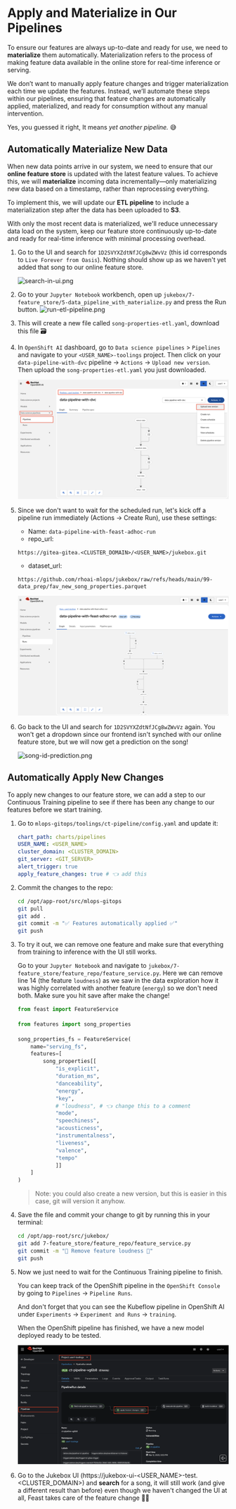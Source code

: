 # Apply and Materialize in Our Pipelines

To ensure our features are always up-to-date and ready for use, we need to **materialize** them automatically. Materialization refers to the process of making feature data available in the online store for real-time inference or serving.

We don’t want to manually apply feature changes and trigger materialization each time we update the features. Instead, we’ll automate these steps within our pipelines, ensuring that feature changes are automatically applied, materialized, and ready for consumption without any manual intervention.

Yes, you guessed it right, It means _yet another pipeline._ 😅

## Automatically Materialize New Data  

When new data points arrive in our system, we need to ensure that our **online feature store** is updated with the latest feature values. To achieve this, we will **materialize** incoming data incrementally—only materializing new data based on a timestamp, rather than reprocessing everything.  

To implement this, we will update our **ETL pipeline** to include a materialization step after the data has been uploaded to **S3**. 

With only the most recent data is materialized, we'll reduce unnecessary data load on the system, keep our feature store continuously up-to-date and ready for real-time inference with minimal processing overhead.


1. Go to the UI and search for `1D2SVYXZdtNfJCg8wZWvVz` (this id corresponds to `Live Forever from Oasis`). Nothing should show up as we haven't yet added that song to our online feature store.
   
    ![search-in-ui.png](./images/search-in-ui.png)

2. Go to your `Jupyter Notebook` workbench, open up `jukebox/7-feature_store/5-data_pipeline_with_materialize.py` and press the Run button.
    ![run-etl-pipeline.png](./images/run-etl-pipeline.png)

3. This will create a new file called `song-properties-etl.yaml`, download this file 🗃️
   
4. In `OpenShift AI` dashboard, go to `Data science pipelines` > `Pipelines` and navigate to your `<USER_NAME>-toolings` project. Then click on your `data-pipeline-with-dvc` pipeline -> `Actions` -> `Upload new version`.  
Then upload the `song-properties-etl.yaml` you just downloaded.
   
    ![import-new-version.png](./images/import-new-version.png)

5. Since we don't want to wait for the scheduled run, let's kick off a pipeline run immediately (Actions -> Create Run), use these settings:

    - Name: `data-pipeline-with-feast-adhoc-run`
    - repo_url:
    ```
    https://gitea-gitea.<CLUSTER_DOMAIN>/<USER_NAME>/jukebox.git
    ```
    - dataset_url:
    ```
    https://github.com/rhoai-mlops/jukebox/raw/refs/heads/main/99-data_prep/fav_new_song_properties.parquet
    ```

    ![run-etl-pipeline-2.png](./images/run-etl-pipeline-2.png)

6. Go back to the UI and search for `1D2SVYXZdtNfJCg8wZWvVz` again. You won't get a dropdown since our frontend isn't synched with our online feature store, but we will now get a prediction on the song!
   
    ![song-id-prediction.png](./images/song-id-prediction.png)

## Automatically Apply New Changes

To apply new changes to our feature store, we can add a step to our Continuous Training pipeline to see if there has been any change to our features before we start training.  

1. Go to `mlops-gitops/toolings/ct-pipeline/config.yaml` and update it:

    ```yaml
    chart_path: charts/pipelines
    USER_NAME: <USER_NAME>
    cluster_domain: <CLUSTER_DOMAIN>
    git_server: <GIT_SERVER>
    alert_trigger: true
    apply_feature_changes: true # 👈 add this
    ```

2. Commit the changes to the repo:

    ```bash
    cd /opt/app-root/src/mlops-gitops
    git pull
    git add .
    git commit -m "✅ Features automatically applied ✅"
    git push
    ```

3. To try it out, we can remove one feature and make sure that everything from training to inference with the UI still works.
     
    Go to your `Jupyter Notebook` and navigate to `jukebox/7-feature_store/feature_repo/feature_service.py`. Here we can remove line 14 (the feature `loudness`) as we saw in the data exploration how it was highly correlated with another feature (`energy`) so we don't need both. Make sure you hit save after make the change!

    ```python
    from feast import FeatureService

    from features import song_properties

    song_properties_fs = FeatureService(
        name="serving_fs",
        features=[
            song_properties[[
                "is_explicit",
                "duration_ms",
                "danceability",
                "energy",
                "key",
                # "loudness", # 👈 change this to a comment
                "mode",
                "speechiness",
                "acousticness",
                "instrumentalness",
                "liveness",
                "valence",
                "tempo"
                ]]
        ]
    ) 
    
    ```
    > Note: you could also create a new version, but this is easier in this case, git will version it anyhow.

4. Save the file and commit your change to git by running this in your terminal:
   
    ```bash
    cd /opt/app-root/src/jukebox/
    git add 7-feature_store/feature_repo/feature_service.py
    git commit -m "🎺 Remove feature loudness 🎺"
    git push
    ```

5. Now we just need to wait for the Continuous Training pipeline to finish.  
   
    You can keep track of the OpenShift pipeline in the `OpenShift Console` by going to `Pipelines` -> `Pipeline Runs`.  

    And don't forget that you can see the Kubeflow pipeline in OpenShift AI under `Experiments` -> `Experiment and Runs` -> `training`.  

    When the OpenShift pipeline has finished, we have a new model deployed ready to be tested.

    ![apply-features-ct.png](./images/apply-features-ct.png)

6. Go to the Jukebox UI (https://jukebox-ui-<USER_NAME>-test.<CLUSTER_DOMAIN>) and **search** for a song, it will still work (and give a different result than before) even though we haven't changed the UI at all, Feast takes care of the feature change 👏👏
